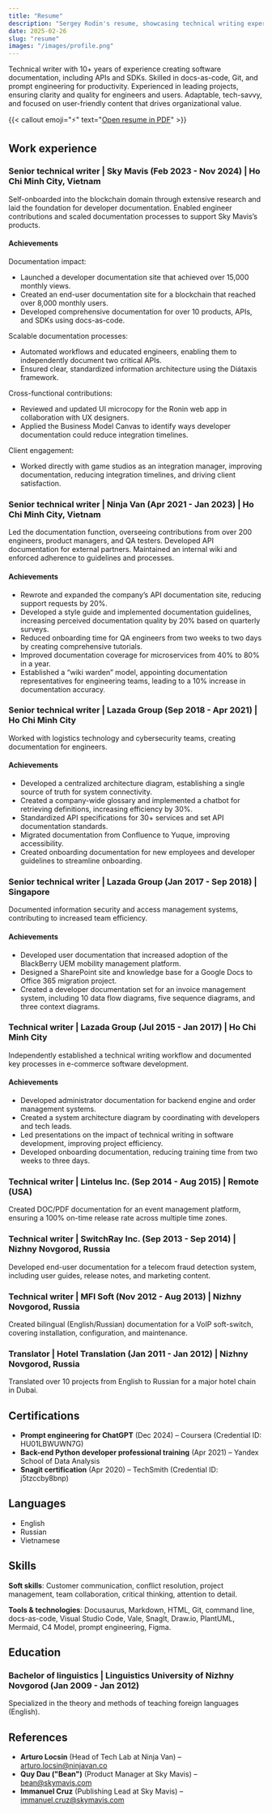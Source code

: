 ```yaml
---
title: "Resume"
description: "Sergey Rodin's resume, showcasing technical writing experience, skills, and achievements."
date: 2025-02-26
slug: "resume"
images: "/images/profile.png"
---
```


Technical writer with 10+ years of experience creating software documentation, including APIs and SDKs. Skilled in docs-as-code, Git, and prompt engineering for productivity. Experienced in leading projects, ensuring clarity and quality for engineers and users. Adaptable, tech-savvy, and focused on user-friendly content that drives organizational value.

{{< callout emoji="⚡️" text="[Open resume in PDF](/resume.pdf)" >}}

## Work experience

### Senior technical writer | Sky Mavis (Feb 2023 - Nov 2024) | Ho Chi Minh City, Vietnam

Self-onboarded into the blockchain domain through extensive research and laid the foundation for developer documentation. Enabled engineer contributions and scaled documentation processes to support Sky Mavis’s products.

#### Achievements

Documentation impact:

- Launched a developer documentation site that achieved over 15,000 monthly views.
- Created an end-user documentation site for a blockchain that reached over 8,000 monthly users.
- Developed comprehensive documentation for over 10 products, APIs, and SDKs using docs-as-code.

Scalable documentation processes:

- Automated workflows and educated engineers, enabling them to independently document two critical APIs.
- Ensured clear, standardized information architecture using the Diátaxis framework.

Cross-functional contributions:

- Reviewed and updated UI microcopy for the Ronin web app in collaboration with UX designers.
- Applied the Business Model Canvas to identify ways developer documentation could reduce integration timelines.

Client engagement:

- Worked directly with game studios as an integration manager, improving documentation, reducing integration timelines, and driving client satisfaction.

### Senior technical writer | Ninja Van (Apr 2021 - Jan 2023) | Ho Chi Minh City, Vietnam

Led the documentation function, overseeing contributions from over 200 engineers, product managers, and QA testers. Developed API documentation for external partners. Maintained an internal wiki and enforced adherence to guidelines and processes.

#### Achievements

- Rewrote and expanded the company’s API documentation site, reducing support requests by 20%.
- Developed a style guide and implemented documentation guidelines, increasing perceived documentation quality by 20% based on quarterly surveys.
- Reduced onboarding time for QA engineers from two weeks to two days by creating comprehensive tutorials.
- Improved documentation coverage for microservices from 40% to 80% in a year.
- Established a “wiki warden” model, appointing documentation representatives for engineering teams, leading to a 10% increase in documentation accuracy.

### Senior technical writer | Lazada Group (Sep 2018 - Apr 2021) | Ho Chi Minh City

Worked with logistics technology and cybersecurity teams, creating documentation for engineers.

#### Achievements

- Developed a centralized architecture diagram, establishing a single source of truth for system connectivity.
- Created a company-wide glossary and implemented a chatbot for retrieving definitions, increasing efficiency by 30%.
- Standardized API specifications for 30+ services and set API documentation standards.
- Migrated documentation from Confluence to Yuque, improving accessibility.
- Created onboarding documentation for new employees and developer guidelines to streamline onboarding.

### Senior technical writer | Lazada Group (Jan 2017 - Sep 2018) | Singapore

Documented information security and access management systems, contributing to increased team efficiency.

#### Achievements

- Developed user documentation that increased adoption of the BlackBerry UEM mobility management platform.
- Designed a SharePoint site and knowledge base for a Google Docs to Office 365 migration project.
- Created a developer documentation set for an invoice management system, including 10 data flow diagrams, five sequence diagrams, and three context diagrams.

### Technical writer | Lazada Group (Jul 2015 - Jan 2017) | Ho Chi Minh City

Independently established a technical writing workflow and documented key processes in e-commerce software development.

#### Achievements

- Developed administrator documentation for backend engine and order management systems.
- Created a system architecture diagram by coordinating with developers and tech leads.
- Led presentations on the impact of technical writing in software development, improving project efficiency.
- Developed onboarding documentation, reducing training time from two weeks to three days.

### Technical writer | Lintelus Inc. (Sep 2014 - Aug 2015) | Remote (USA)

Created DOC/PDF documentation for an event management platform, ensuring a 100% on-time release rate across multiple time zones.

### Technical writer | SwitchRay Inc. (Sep 2013 - Sep 2014) | Nizhny Novgorod, Russia

Developed end-user documentation for a telecom fraud detection system, including user guides, release notes, and marketing content.

### Technical writer | MFI Soft (Nov 2012 - Aug 2013) | Nizhny Novgorod, Russia

Created bilingual (English/Russian) documentation for a VoIP soft-switch, covering installation, configuration, and maintenance.

### Translator | Hotel Translation (Jan 2011 - Jan 2012) | Nizhny Novgorod, Russia

Translated over 10 projects from English to Russian for a major hotel chain in Dubai.

## Certifications

- **Prompt engineering for ChatGPT** (Dec 2024) – Coursera (Credential ID: HU01LBWUWN7G)
- **Back-end Python developer professional training** (Apr 2021) – Yandex School of Data Analysis
- **Snagit certification** (Apr 2020) – TechSmith (Credential ID: j5tzccby8bnp)

## Languages

- English
- Russian
- Vietnamese

## Skills

**Soft skills**: Customer communication, conflict resolution, project management, team collaboration, critical thinking, attention to detail.

**Tools & technologies**: Docusaurus, Markdown, HTML, Git, command line, docs-as-code, Visual Studio Code, Vale, SnagIt, Draw.io, PlantUML, Mermaid, C4 Model, prompt engineering, Figma.

## Education

### Bachelor of linguistics | Linguistics University of Nizhny Novgorod (Jan 2009 - Jan 2012)

Specialized in the theory and methods of teaching foreign languages (English).

## References

- **Arturo Locsin** (Head of Tech Lab at Ninja Van) – [arturo.locsin@ninjavan.co](mailto:arturo.locsin@ninjavan.co)
- **Quy Dau ("Bean")** (Product Manager at Sky Mavis) – [bean@skymavis.com](mailto:bean@skymavis.com)
- **Immanuel Cruz** (Publishing Lead at Sky Mavis) – [immanuel.cruz@skymavis.com](mailto:immanuel.cruz@skymavis.com)
